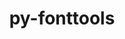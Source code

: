 ---
title: "py-fonttools"
layout: cache
categories: [package, v0.20.0]
meta: {"versions": ["4.37.3"], "compilers": ["gcc@=11.1.0", "gcc@=11.3.0", "gcc@=7.5.0"], "oss": ["ubuntu18.04", "ubuntu20.04", "ubuntu22.04"], "platforms": ["linux"], "targets": ["ppc64le", "x86_64_v3"], "stacks": ["data-vis-sdk", "e4s", "e4s-power", "ml-linux-x86_64-cpu", "ml-linux-x86_64-cuda", "radiuss", "root"], "num_specs": 7, "num_specs_by_stack": {"radiuss": 1, "root": 7, "e4s-power": 1, "data-vis-sdk": 2, "e4s": 2, "ml-linux-x86_64-cuda": 1, "ml-linux-x86_64-cpu": 1}}
spec_details: [{"hash": "zoy2mig4jg3pbc4ru5zzv7crxw65e7y6", "compiler": "gcc@=7.5.0", "versions": ["4.37.3"], "os": "ubuntu18.04", "platform": "linux", "target": "x86_64_v3", "variants": ["build_system=python_pip"], "stacks": ["radiuss", "root"], "size": "-", "tarball": "https://binaries.spack.io/v0.20.0/build_cache/linux-ubuntu18.04-x86_64_v3/gcc-7.5.0/py-fonttools-4.37.3/linux-ubuntu18.04-x86_64_v3-gcc-7.5.0-py-fonttools-4.37.3-zoy2mig4jg3pbc4ru5zzv7crxw65e7y6.spack"}, {"hash": "enuimhx37pteuu53jqn6z2gunvdq6nnq", "compiler": "gcc@=11.1.0", "versions": ["4.37.3"], "os": "ubuntu20.04", "platform": "linux", "target": "ppc64le", "variants": ["build_system=python_pip"], "stacks": ["root", "e4s-power"], "size": "-", "tarball": "https://binaries.spack.io/v0.20.0/build_cache/linux-ubuntu20.04-ppc64le/gcc-11.1.0/py-fonttools-4.37.3/linux-ubuntu20.04-ppc64le-gcc-11.1.0-py-fonttools-4.37.3-enuimhx37pteuu53jqn6z2gunvdq6nnq.spack"}, {"hash": "lvn2t6nbczdoxyf2j2cqfwf3gbqycccu", "compiler": "gcc@=11.1.0", "versions": ["4.37.3"], "os": "ubuntu20.04", "platform": "linux", "target": "x86_64_v3", "variants": ["build_system=python_pip"], "stacks": ["data-vis-sdk", "root"], "size": "-", "tarball": "https://binaries.spack.io/v0.20.0/build_cache/linux-ubuntu20.04-x86_64_v3/gcc-11.1.0/py-fonttools-4.37.3/linux-ubuntu20.04-x86_64_v3-gcc-11.1.0-py-fonttools-4.37.3-lvn2t6nbczdoxyf2j2cqfwf3gbqycccu.spack"}, {"hash": "4i7stejelbblkpzgdauu7hsl7rtyuwzd", "compiler": "gcc@=11.1.0", "versions": ["4.37.3"], "os": "ubuntu20.04", "platform": "linux", "target": "x86_64_v3", "variants": ["build_system=python_pip"], "stacks": ["e4s", "root"], "size": "-", "tarball": "https://binaries.spack.io/v0.20.0/build_cache/linux-ubuntu20.04-x86_64_v3/gcc-11.1.0/py-fonttools-4.37.3/linux-ubuntu20.04-x86_64_v3-gcc-11.1.0-py-fonttools-4.37.3-4i7stejelbblkpzgdauu7hsl7rtyuwzd.spack"}, {"hash": "xga6arn2gr5tgamqie35xchxudubbv6a", "compiler": "gcc@=11.1.0", "versions": ["4.37.3"], "os": "ubuntu20.04", "platform": "linux", "target": "x86_64_v3", "variants": ["build_system=python_pip"], "stacks": ["e4s", "root"], "size": "-", "tarball": "https://binaries.spack.io/v0.20.0/build_cache/linux-ubuntu20.04-x86_64_v3/gcc-11.1.0/py-fonttools-4.37.3/linux-ubuntu20.04-x86_64_v3-gcc-11.1.0-py-fonttools-4.37.3-xga6arn2gr5tgamqie35xchxudubbv6a.spack"}, {"hash": "ndopyijibw4asq7azdy2kw5ycppevamp", "compiler": "gcc@=11.1.0", "versions": ["4.37.3"], "os": "ubuntu20.04", "platform": "linux", "target": "x86_64_v3", "variants": ["build_system=python_pip"], "stacks": ["data-vis-sdk", "root"], "size": "-", "tarball": "https://binaries.spack.io/v0.20.0/build_cache/linux-ubuntu20.04-x86_64_v3/gcc-11.1.0/py-fonttools-4.37.3/linux-ubuntu20.04-x86_64_v3-gcc-11.1.0-py-fonttools-4.37.3-ndopyijibw4asq7azdy2kw5ycppevamp.spack"}, {"hash": "zb3jylcz4qz7t4nmchywqkr3jtf5r7n5", "compiler": "gcc@=11.3.0", "versions": ["4.37.3"], "os": "ubuntu22.04", "platform": "linux", "target": "x86_64_v3", "variants": ["build_system=python_pip"], "stacks": ["ml-linux-x86_64-cuda", "ml-linux-x86_64-cpu", "root"], "size": "-", "tarball": "https://binaries.spack.io/v0.20.0/build_cache/linux-ubuntu22.04-x86_64_v3/gcc-11.3.0/py-fonttools-4.37.3/linux-ubuntu22.04-x86_64_v3-gcc-11.3.0-py-fonttools-4.37.3-zb3jylcz4qz7t4nmchywqkr3jtf5r7n5.spack"}]
---